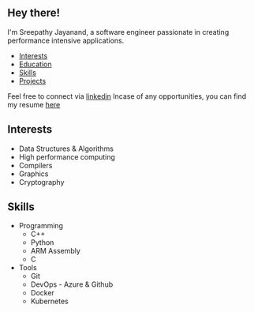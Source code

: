 
## Hey there!
I'm Sreepathy Jayanand, a software engineer passionate in creating performance intensive applications.

* [Interests](https://5reep4thy.github.io/#interests)
* [Education](https://5reep4thy.github.io/#education)
* [Skills](https://5reep4thy.github.io/#skills)
* [Projects](https://5reep4thy.github.io/#projects)

Feel free to connect via [linkedin](https://www.linkedin.com/in/sreepathy-jayanand-b9b20617a/)
Incase of any opportunities, you can find my resume [here](https://drive.google.com/file/d/15v9TB8kL7kmgH3aCRlXkDbqVvVgqPJY5/view?usp=share_link)

## Interests
* Data Structures & Algorithms
* High performance computing
* Compilers
* Graphics
* Cryptography

## Skills
* Programming
    * C++
    * Python
    * ARM Assembly
    * C
* Tools
    * Git
    * DevOps - Azure & Github
    * Docker
    * Kubernetes


